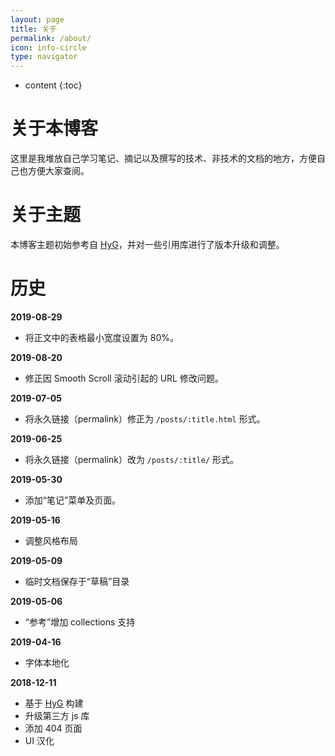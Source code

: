 ```yaml
---
layout: page
title: 关于
permalink: /about/
icon: info-circle
type: navigator
---
```


* content
{:toc}

# 关于本博客

这里是我堆放自己学习笔记、摘记以及撰写的技术、非技术的文档的地方，方便自己也方便大家查阅。

# 关于主题

本博客主题初始参考自 [HyG](https://github.com/Gaohaoyang/gaohaoyang.github.io)，并对一些引用库进行了版本升级和调整。

# 历史

**2019-08-29**

* 将正文中的表格最小宽度设置为 80%。

**2019-08-20**

* 修正因 Smooth Scroll 滚动引起的 URL 修改问题。

**2019-07-05**

* 将永久链接（permalink）修正为 `/posts/:title.html` 形式。

**2019-06-25**

* 将永久链接（permalink）改为 `/posts/:title/` 形式。

**2019-05-30**

* 添加“笔记”菜单及页面。

**2019-05-16**

* 调整风格布局

**2019-05-09**

* 临时文档保存于“草稿”目录

**2019-05-06**

* “参考”增加 collections 支持

**2019-04-16**

* 字体本地化

**2018-12-11**

* 基于 [HyG](https://github.com/Gaohaoyang/gaohaoyang.github.io) 构建
* 升级第三方 js 库
* 添加 404 页面
* UI 汉化